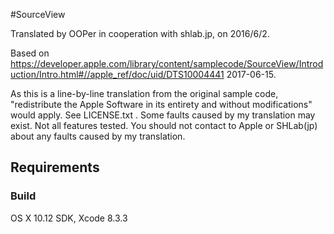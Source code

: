 #SourceView

Translated by OOPer in cooperation with shlab.jp, on 2016/6/2.

Based on
<https://developer.apple.com/library/content/samplecode/SourceView/Introduction/Intro.html#//apple_ref/doc/uid/DTS10004441>
2017-06-15.

As this is a line-by-line translation from the original sample code, "redistribute the Apple Software in its entirety and without modifications" would apply. See LICENSE.txt .
Some faults caused by my translation may exist. Not all features tested.
You should not contact to Apple or SHLab(jp) about any faults caused by my translation.

## Requirements

### Build

OS X 10.12 SDK, Xcode 8.3.3
